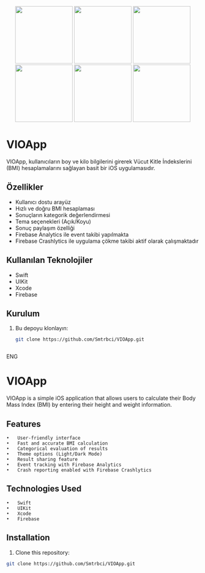 <p align="center">
  <img src="https://github.com/user-attachments/assets/99d9ef5e-4a46-4e1d-bb33-6ec979feb1f5" width="150"/>
  <img src="https://github.com/user-attachments/assets/dbbf0384-299b-43d5-ab45-d081d5b033e7" width="150"/>
  <img src="https://github.com/user-attachments/assets/fa1175b5-fd4e-4fc4-976f-0ccc57e87f04" width="150"/>
  <img src="https://github.com/user-attachments/assets/867929ab-91ed-4988-9b24-3c83cef5d03f" width="150"/>
  <img src="https://github.com/user-attachments/assets/2cba279b-ce58-49c8-8eb8-eeef8ed4b293" width="150"/>
  <img src="https://github.com/user-attachments/assets/666497b0-1f84-4edf-a2fc-e26eccb315e2" width="150"/>
</p>

# VIOApp

VIOApp, kullanıcıların boy ve kilo bilgilerini girerek Vücut Kitle İndekslerini (BMI) hesaplamalarını sağlayan basit bir iOS uygulamasıdır.

## Özellikler

- Kullanıcı dostu arayüz
- Hızlı ve doğru BMI hesaplaması
- Sonuçların kategorik değerlendirmesi
- Tema seçenekleri (Açık/Koyu)
- Sonuç paylaşım özelliği
- Firebase Analytics ile event takibi yapılmakta
- Firebase Crashlytics ile uygulama çökme takibi aktif olarak çalışmaktadır

## Kullanılan Teknolojiler

- Swift
- UIKit
- Xcode
- Firebase

## Kurulum

1. Bu depoyu klonlayın:
   ```bash
   git clone https://github.com/Smtrbci/VIOApp.git



ENG

# VIOApp

VIOApp is a simple iOS application that allows users to calculate their Body Mass Index (BMI) by entering their height and weight information.

## Features

	•	User-friendly interface
	•	Fast and accurate BMI calculation
	•	Categorical evaluation of results
	•	Theme options (Light/Dark Mode)
	•	Result sharing feature
	•	Event tracking with Firebase Analytics
	•	Crash reporting enabled with Firebase Crashlytics

## Technologies Used

	•	Swift
	•	UIKit
	•	Xcode
	•	Firebase

## Installation

1. Clone this repository:
  ```bash
  git clone https://github.com/Smtrbci/VIOApp.git

